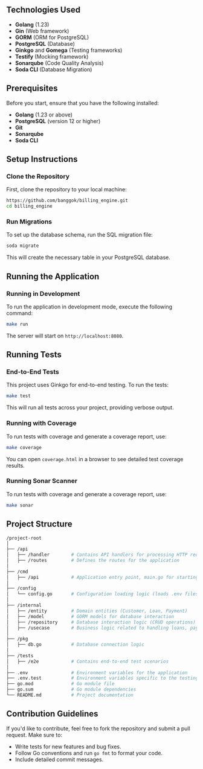 ## Technologies Used
- **Golang** (1.23)
- **Gin** (Web framework)
- **GORM** (ORM for PostgreSQL)
- **PostgreSQL** (Database)
- **Ginkgo** and **Gomega** (Testing frameworks)
- **Testify** (Mocking framework)
- **Sonarqube** (Code Quality Analysis)
- **Soda CLI** (Database Migration)

## Prerequisites
Before you start, ensure that you have the following installed:
- **Golang** (1.23 or above)
- **PostgreSQL** (version 12 or higher)
- **Git**
- **Sonarqube**
- **Soda CLI**

## Setup Instructions

### Clone the Repository
First, clone the repository to your local machine:
```bash
https://github.com/banggok/billing_engine.git
cd billing_engine
```

### Run Migrations
To set up the database schema, run the SQL migration file:

```bash
soda migrate
```

This will create the necessary table in your PostgreSQL database.

## Running the Application

### Running in Development
To run the application in development mode, execute the following command:

```bash
make run
```

The server will start on `http://localhost:8080`.

## Running Tests

### End-to-End Tests
This project uses Ginkgo for end-to-end testing. To run the tests:

```bash
make test
```

This will run all tests across your project, providing verbose output.

### Running with Coverage
To run tests with coverage and generate a coverage report, use:

```bash
make coverage
```

You can open `coverage.html` in a browser to see detailed test coverage results.

### Running Sonar Scanner
To run tests with coverage and generate a coverage report, use:

```bash
make sonar
```

## Project Structure

```bash
/project-root
│
├── /api
│   ├── /handler        # Contains API handlers for processing HTTP requests
│   ├── /routes         # Defines the routes for the application
│
├── /cmd
│   ├── /api            # Application entry point, main.go for starting the server
│
├── /config
│   └── config.go       # Configuration loading logic (loads .env files, etc.)
│
├── /internal
│   ├── /entity         # Domain entities (Customer, Loan, Payment)
│   ├── /model          # GORM models for database interaction
│   ├── /repository     # Database interaction logic (CRUD operations)
│   ├── /usecase        # Business logic related to handling loans, payments, etc.
│
├── /pkg
│   ├── db.go           # Database connection logic
│
├── /tests              
│   ├── /e2e            # Contains end-to-end test scenarios
│
├── .env                # Environment variables for the application
├── .env.test           # Environment variables specific to the testing environment
├── go.mod              # Go module file
├── go.sum              # Go module dependencies
└── README.md           # Project documentation
```


## Contribution Guidelines

If you'd like to contribute, feel free to fork the repository and submit a pull request. Make sure to:
- Write tests for new features and bug fixes.
- Follow Go conventions and run `go fmt` to format your code.
- Include detailed commit messages.
